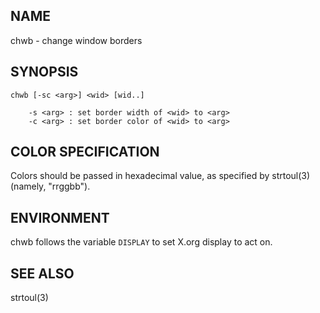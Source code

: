 NAME
----
chwb - change window borders

SYNOPSIS
--------
    chwb [-sc <arg>] <wid> [wid..]

        -s <arg> : set border width of <wid> to <arg>
        -c <arg> : set border color of <wid> to <arg>

COLOR SPECIFICATION
-------------------
Colors should be passed in hexadecimal value, as specified by strtoul(3)
(namely, "rrggbb").

ENVIRONMENT
-----------
chwb follows the variable `DISPLAY` to set X.org display to act on.

SEE ALSO
--------
strtoul(3)
